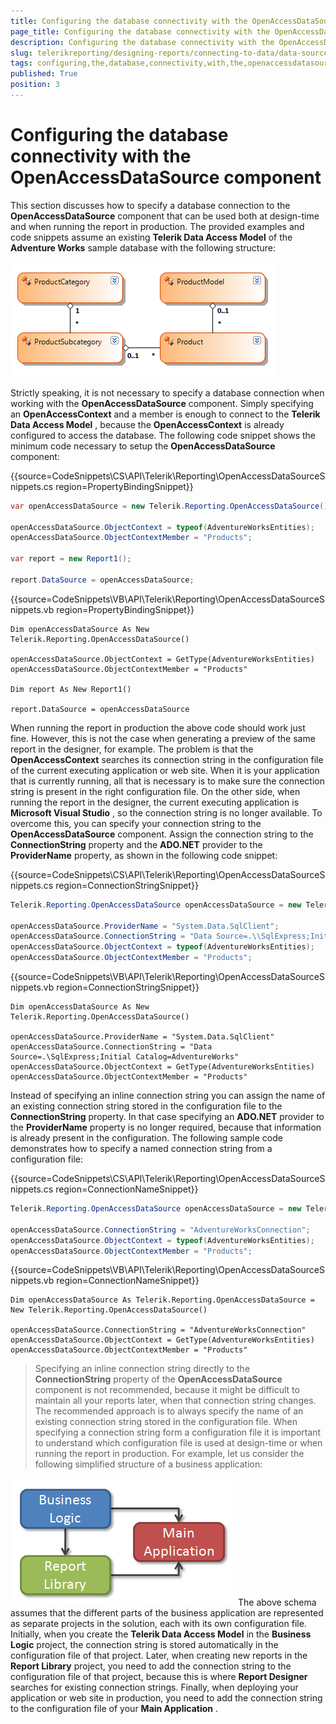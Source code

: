 ```yaml
---
title: Configuring the database connectivity with the OpenAccessDataSource component
page_title: Configuring the database connectivity with the OpenAccessDataSource component | for Telerik Reporting Documentation
description: Configuring the database connectivity with the OpenAccessDataSource component
slug: telerikreporting/designing-reports/connecting-to-data/data-source-components/openaccessdatasource-component/configuring-the-database-connectivity-with-the-openaccessdatasource-component
tags: configuring,the,database,connectivity,with,the,openaccessdatasource,component
published: True
position: 3
---
```


# Configuring the database connectivity with the OpenAccessDataSource component



This section discusses how to specify a database connection to the __OpenAccessDataSource__  component          that can be used both at design-time and when running the report in production. The provided examples          and code snippets assume an existing __Telerik Data Access Model__  of the __Adventure Works__  sample database with the          following structure:

  

  ![](images/DataSources/OpenAccessDataSourceAdventureWorksEntityModel.png)

Strictly speaking, it is not necessary to specify a database connection when working with the            __OpenAccessDataSource__  component. Simply specifying an __OpenAccessContext__  and a member is enough to connect to            the __Telerik Data Access Model__ , because the __OpenAccessContext__  is already configured to access the database. The            following code snippet shows the minimum code necessary to setup the __OpenAccessDataSource__  component:           

{{source=CodeSnippets\CS\API\Telerik\Reporting\OpenAccessDataSourceSnippets.cs region=PropertyBindingSnippet}}
````C#
var openAccessDataSource = new Telerik.Reporting.OpenAccessDataSource();

openAccessDataSource.ObjectContext = typeof(AdventureWorksEntities);
openAccessDataSource.ObjectContextMember = "Products";

var report = new Report1();

report.DataSource = openAccessDataSource;
````
{{source=CodeSnippets\VB\API\Telerik\Reporting\OpenAccessDataSourceSnippets.vb region=PropertyBindingSnippet}}
````VB
Dim openAccessDataSource As New Telerik.Reporting.OpenAccessDataSource()

openAccessDataSource.ObjectContext = GetType(AdventureWorksEntities)
openAccessDataSource.ObjectContextMember = "Products"

Dim report As New Report1()

report.DataSource = openAccessDataSource
````

When running the report in production the above code should work just fine. However, this is not            the case when generating a preview of the same report in the designer, for example. The problem is that            the __OpenAccessContext__  searches its connection string in the configuration file of the current executing            application or web site. When it is your application that is currently running, all that is necessary            is to make sure the connection string is present in the right configuration file. On the other side,            when running the report in the designer, the current executing application is __Microsoft Visual Studio__ ,            so the connection string is no longer available. To overcome this, you can specify your connection string to the __OpenAccessDataSource__           component. Assign the connection string to the __ConnectionString__  property and the __ADO.NET__  provider to the          __ProviderName__  property, as shown in the following code snippet:           

{{source=CodeSnippets\CS\API\Telerik\Reporting\OpenAccessDataSourceSnippets.cs region=ConnectionStringSnippet}}
````C#
Telerik.Reporting.OpenAccessDataSource openAccessDataSource = new Telerik.Reporting.OpenAccessDataSource();

openAccessDataSource.ProviderName = "System.Data.SqlClient";
openAccessDataSource.ConnectionString = "Data Source=.\\SqlExpress;Initial Catalog=AdventureWorks";
openAccessDataSource.ObjectContext = typeof(AdventureWorksEntities);
openAccessDataSource.ObjectContextMember = "Products";
````
{{source=CodeSnippets\VB\API\Telerik\Reporting\OpenAccessDataSourceSnippets.vb region=ConnectionStringSnippet}}
````VB
Dim openAccessDataSource As New Telerik.Reporting.OpenAccessDataSource()

openAccessDataSource.ProviderName = "System.Data.SqlClient"
openAccessDataSource.ConnectionString = "Data Source=.\SqlExpress;Initial Catalog=AdventureWorks"
openAccessDataSource.ObjectContext = GetType(AdventureWorksEntities)
openAccessDataSource.ObjectContextMember = "Products"
````

Instead of specifying an inline connection string you can assign the name of an existing connection string stored in            the configuration file to the __ConnectionString__  property. In that case specifying an __ADO.NET__             provider to the __ProviderName__  property is no longer required, because that information is already            present in the configuration. The following sample code demonstrates how to specify a named connection string from a configuration file:           

{{source=CodeSnippets\CS\API\Telerik\Reporting\OpenAccessDataSourceSnippets.cs region=ConnectionNameSnippet}}
````C#
Telerik.Reporting.OpenAccessDataSource openAccessDataSource = new Telerik.Reporting.OpenAccessDataSource();

openAccessDataSource.ConnectionString = "AdventureWorksConnection";
openAccessDataSource.ObjectContext = typeof(AdventureWorksEntities);
openAccessDataSource.ObjectContextMember = "Products";
````
{{source=CodeSnippets\VB\API\Telerik\Reporting\OpenAccessDataSourceSnippets.vb region=ConnectionNameSnippet}}
````VB
Dim openAccessDataSource As Telerik.Reporting.OpenAccessDataSource = New Telerik.Reporting.OpenAccessDataSource()

openAccessDataSource.ConnectionString = "AdventureWorksConnection"
openAccessDataSource.ObjectContext = GetType(AdventureWorksEntities)
openAccessDataSource.ObjectContextMember = "Products"
````

> Specifying an inline connection string directly to the  __ConnectionString__  property of the       __OpenAccessDataSource__  component is not recommended, because it might be difficult to maintain all your reports      later, when that connection string changes. The recommended approach is to always specify the name of an      existing connection string stored in the configuration file. When specifying a connection string form a      configuration file it is important to understand which configuration file is used at design-time or when      running the report in production. For example, let us consider the following simplified structure of a      business application:  

  ![](images/DataSources/BusinessApplicationStructure.png)The above schema assumes that the different parts of the business application are represented as      separate projects in the solution, each with its own configuration file. Initially, when you create the       __Telerik Data Access Model__  in the  __Business Logic__  project, the connection string is stored automatically in the      configuration file of that project. Later, when creating new reports in the  __Report Library__  project, you need      to add the connection string to the configuration file of that project, because this is where  __Report Designer__      searches for existing connection strings. Finally, when deploying your application or web site in production,     you need to add the connection string to the configuration file of your  __Main Application__ .


